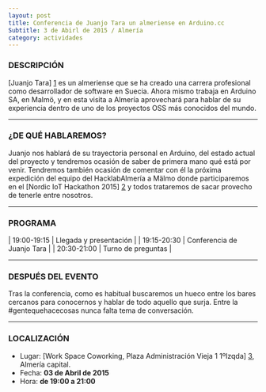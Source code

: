 ```yaml
---
layout: post
title: Conferencia de Juanjo Tara un almeriense en Arduino.cc
Subtitle: 3 de Abirl de 2015 / Almería
category: actividades
---
```


### DESCRIPCIÓN

[Juanjo Tara] [1] es un almeriense que se ha creado una carrera profesional como desarrollador de software en Suecia. Ahora mismo trabaja en Arduino SA, en Malmö, y en esta visita a Almería aprovechará para hablar de su experiencia dentro de uno de los proyectos OSS más conocidos del mundo.



---


### ¿DE QUÉ HABLAREMOS?

Juanjo nos hablará de su trayectoria personal en Arduino, del estado actual del proyecto y tendremos ocasión de saber de primera mano qué está por venir. Tendremos también ocasión de comentar con él la próxima expedición del equipo del HacklabAlmería a Mälmo donde participaremos en el [Nordic IoT Hackathon 2015] [2] y todos trataremos de sacar provecho de tenerle entre nosotros.

---

### PROGRAMA

| 19:00-19:15   | Llegada y presentación |
| 19:15-20:30 	| Conferencia de Juanjo Tara |
| 20:30-21:00 	| Turno de preguntas |

---

### DESPUÉS DEL EVENTO

Tras la conferencia, como es habitual buscaremos un hueco entre los bares cercanos para conocernos y hablar de todo aquello que surja. Entre la #gentequehacecosas nunca falta tema de conversación.

---

### LOCALIZACIÓN

* Lugar: [Work Space Coworking, Plaza Administración Vieja 1 1ºIzqda] [3], Almería capital.
* Fecha: **03 de Abril de 2015**
* Hora: **de 19:00 a 21:00**


[1]: http://arduino.cc/en/Main/AboutUs
[2]: http://nordiciothackathon.com
[3]: http://www.workspace.es
